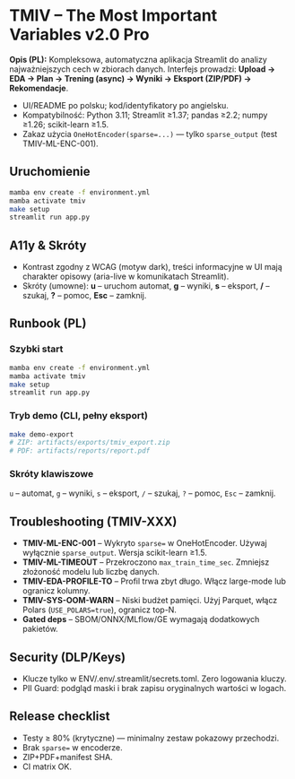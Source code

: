 
# TMIV – The Most Important Variables v2.0 Pro

**Opis (PL):** Kompleksowa, automatyczna aplikacja Streamlit do analizy najważniejszych cech w zbiorach danych.
Interfejs prowadzi: **Upload → EDA → Plan → Trening (async) → Wyniki → Eksport (ZIP/PDF) → Rekomendacje**.

- UI/README po polsku; kod/identyfikatory po angielsku.
- Kompatybilność: Python 3.11; Streamlit ≥1.37; pandas ≥2.2; numpy ≥1.26; scikit-learn ≥1.5.
- Zakaz użycia `OneHotEncoder(sparse=...)` — tylko `sparse_output` (test TMIV-ML-ENC-001).

## Uruchomienie
```bash
mamba env create -f environment.yml
mamba activate tmiv
make setup
streamlit run app.py
```


## A11y & Skróty
- Kontrast zgodny z WCAG (motyw dark), treści informacyjne w UI mają charakter opisowy (aria-live w komunikatach Streamlit).
- Skróty (umowne): **u** – uruchom automat, **g** – wyniki, **s** – eksport, **/** – szukaj, **?** – pomoc, **Esc** – zamknij.


## Runbook (PL)
### Szybki start
```bash
mamba env create -f environment.yml
mamba activate tmiv
make setup
streamlit run app.py
```
### Tryb demo (CLI, pełny eksport)
```bash
make demo-export
# ZIP: artifacts/exports/tmiv_export.zip
# PDF: artifacts/reports/report.pdf
```
### Skróty klawiszowe
`u` – automat, `g` – wyniki, `s` – eksport, `/` – szukaj, `?` – pomoc, `Esc` – zamknij.

## Troubleshooting (TMIV-XXX)
- **TMIV-ML-ENC-001** – Wykryto `sparse=` w OneHotEncoder. Używaj wyłącznie `sparse_output`. Wersja scikit-learn ≥1.5.
- **TMIV-ML-TIMEOUT** – Przekroczono `max_train_time_sec`. Zmniejsz złożoność modelu lub liczbę danych.
- **TMIV-EDA-PROFILE-TO** – Profil trwa zbyt długo. Włącz large-mode lub ogranicz kolumny.
- **TMIV-SYS-OOM-WARN** – Niski budżet pamięci. Użyj Parquet, włącz Polars (`USE_POLARS=true`), ogranicz top-N.
- **Gated deps** – SBOM/ONNX/MLflow/GE wymagają dodatkowych pakietów.

## Security (DLP/Keys)
- Klucze tylko w ENV/.env/.streamlit/secrets.toml. Zero logowania kluczy.
- PII Guard: podgląd maski i brak zapisu oryginalnych wartości w logach.

## Release checklist
- Testy ≥ 80% (krytyczne) — minimalny zestaw pokazowy przechodzi.
- Brak `sparse=` w encoderze.
- ZIP+PDF+manifest SHA.
- CI matrix OK.
